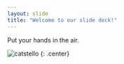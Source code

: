 ```yaml
---
layout: slide
title: "Welcome to our slide deck!"
---
```


Put your hands in the air.

![catstello](https://octodex.github.com/images/catstello.png)
{: .center}

